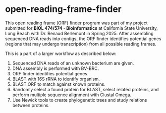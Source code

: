 # open-reading-frame-finder

This open reading frame (ORF) finder program was part of my project submitted for **</ind>BIOL 474/574 - Bioinformatics<ind>** at California State University, Long Beach with Dr. Renaud Berlemont in Spring 2025.
After assembling sequenced DNA reads into contigs, the ORF finder identifies potential genes (regions that may undergo transcription) from all possible reading frames.

This is a part of a larger workflow as described below:
1. Sequenced DNA reads of an unknown bacterium are given.
2. DNA assembly is performed with BV-BRC.
3. ORF finder identifies potential genes.
4. BLAST with 16S rRNA to identify organism.
5. BLAST ORF to match against known proteins.
6. Randomly select a found protein for BLAST, select related proteins, and perform multiple sequence alignment with Clustal Omega.
7. Use Newick tools to create phylogenetic trees and study relations between proteins.
